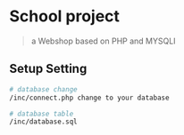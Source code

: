 # School project

> a Webshop based on PHP and MYSQLI

## Setup Setting

``` bash
# database change
/inc/connect.php change to your database

# database table
/inc/database.sql